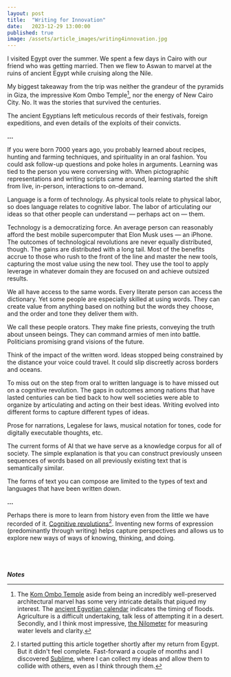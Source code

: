 ```yaml
---
layout: post
title:  "Writing for Innovation"
date:   2023-12-29 13:00:00
published: true
image: /assets/article_images/writing4innovation.jpg
---
```


I visited Egypt over the summer. We spent a few days in Cairo with our friend who was getting married. Then we flew to Aswan to marvel at the ruins of ancient Egypt while cruising along the Nile.

My biggest takeaway from the trip was neither the grandeur of the pyramids in Giza, the impressive Kom Ombo Temple[^1], nor the energy of New Cairo City. No. It was the stories that survived the centuries.

The ancient Egyptians left meticulous records of their festivals, foreign expeditions, and even details of the exploits of their convicts.

**…**

If you were born 7000 years ago, you probably learned about recipes, hunting and farming techniques, and spirituality in an oral fashion. You could ask follow-up questions and poke holes in arguments. Learning was tied to the person you were conversing with. When pictographic representations and writing scripts came around, learning started the shift from live, in-person, interactions to on-demand.

Language is a form of technology. As physical tools relate to physical labor, so does language relates to cognitive labor. The labor of articulating our ideas so that other people can understand — perhaps act on — them.

Technology is a democratizing force. An average person can reasonably afford the best mobile supercomputer that Elon Musk uses — an iPhone. The outcomes of technological revolutions are never equally distributed, though. The gains are distributed with a long tail. Most of the benefits accrue to those who rush to the front of the line and master the new tools, capturing the most value using the new tool. They use the tool to apply leverage in whatever domain they are focused on and achieve outsized results.

We all have access to the same words. Every literate person can access the dictionary. Yet some people are especially skilled at using words. They can create value from anything based on nothing but the words they choose, and the order and tone they deliver them with.

We call these people orators. They make fine priests, conveying the truth about unseen beings. They can command armies of men into battle. Politicians promising grand visions of the future.

Think of the impact of the written word. Ideas stopped being constrained by the distance your voice could travel. It could slip discreetly across borders and oceans.

To miss out on the step from oral to written language is to have missed out on a cognitive revolution. The gaps in outcomes among nations that have lasted centuries can be tied back to how well societies were able to organize by articulating and acting on their best ideas. Writing evolved into different forms to capture different types of ideas.

Prose for narrations, Legalese for laws, musical notation for tones, code for digitally executable thoughts, etc.

The current forms of AI that we have serve as a knowledge corpus for all of society. The simple explanation is that you can construct previously unseen sequences of words based on all previously existing text that is semantically similar.

The forms of text you can compose are limited to the types of text and languages that have been written down.

**…**

Perhaps there is more to learn from history even from the little we have recorded of it. [Cognitive revolutions](https://sublime.app/cognitive-revolutions)[^2]. Inventing new forms of expression (predominantly through writing) helps capture perspectives and allows us to explore new ways of ways of knowing, thinking, and doing.
\
\
\
\
\
_**Notes**_  
  
[^1]: The [Kom Ombo Temple](https://en.wikipedia.org/wiki/Temple_of_Kom_Ombo) aside from being an incredibly well-preserved architectural marvel has some very intricate details that piqued my interest. The [ancient Egyptian calendar](https://www.thoughtco.com/ancient-egypt-birthplace-of-modern-calendar-43706) indicates the timing of floods. Agriculture is a difficult undertaking, talk less of attempting it in a desert. Secondly, and I think most impressive, [the Nilometer](https://en.wikipedia.org/wiki/Nilometer) for measuring water levels and clarity.

[^2]: I started putting this article together shortly after my return from Egypt. But it didn't feel complete. Fast-forward a couple of months and I discovered [Sublime](https://sublime.app/ayokanme), where I can collect my ideas and allow them to collide with others, even as I think through them.

